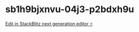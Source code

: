 # sb1h9bjxnvu-04j3-p2bdxh9u

[Edit in StackBlitz next generation editor ⚡️](https://stackblitz.com/~/github.com/freeksmit211/sb1h9bjxnvu-04j3-p2bdxh9u)